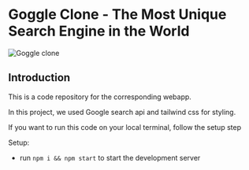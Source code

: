 # Goggle Clone - The Most Unique Search Engine in the World

![Goggle clone](https://i.ibb.co/yQdYhtq/image.png)

## Introduction

This is a code repository for the corresponding webapp.

In this project, we used Google search api and tailwind css for styling.

If you want to run this code on your local terminal, follow the setup step

Setup:

- run `npm i && npm start` to start the development server
